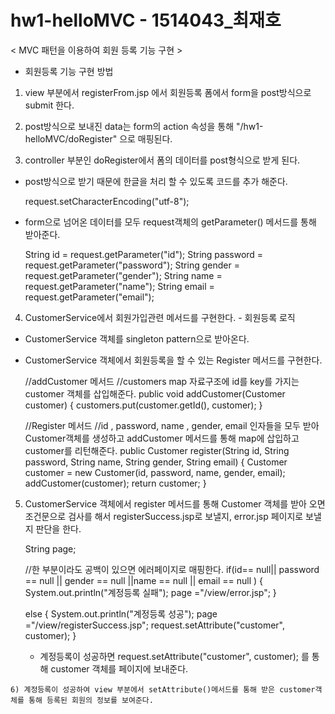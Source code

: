 # hw1-helloMVC - 1514043_최재호

< MVC 패턴을 이용하여 회원 등록 기능 구현 >
* 회원등록 기능 구현 방법

1) view 부분에서 registerFrom.jsp 에서 회원등록 폼에서 form을 post방식으로 submit 한다.

2) post방식으로 보내진 data는 form의 action 속성을 통해 "/hw1-helloMVC/doRegister" 으로 매핑된다. 

3) controller 부분인 doRegister에서 폼의 데이터를 post형식으로 받게 된다. 

  - post방식으로 받기 때문에 한글을 처리 할 수 있도록 코드를 추가 해준다. 
  
    request.setCharacterEncoding("utf-8");
  
  - form으로 넘어온 데이터를 모두 request객체의 getParameter() 메서드를 통해 받아준다. 
  
    String id = request.getParameter("id");
		String password = request.getParameter("password");
		String gender = request.getParameter("gender");
		String name = request.getParameter("name");
		String email = request.getParameter("email");
    
 4) CustomerService에서 회원가입관련 메서드를 구현한다.  - 회원등록 로직 
 
  - CustomerService 객체를 singleton pattern으로 받아온다. 
  
  - CustomerService 객체에서 회원등록을 할 수 있는 Register 메서드를 구현한다. 
      
      //addCustomer 메서드
      //customers map 자료구조에 id를 key를 가지는 customer 객체를 삽입해준다. 
      public void addCustomer(Customer customer) {
	    	customers.put(customer.getId(), customer);
	    }
      
       //Register 메서드
       //id , password, name , gender, email 인자들을 모두 받아 Customer객체를 생성하고 addCustomer 메서드를 통해 map에 삽입하고 customer를 리턴해준다. 
       public Customer register(String id, String password, String name, String gender, String email) {
        Customer customer = new Customer(id, password, name, gender, email);
        addCustomer(customer);
        return customer;
      }
      
  5) CustomerService 객체에서 register 메서드를 통해 Customer 객체를 받아 오면 조건문으로 검사를 해서 registerSuccess.jsp로 보낼지, error.jsp 페이지로 보낼지 판단을 한다. 

      String page;
      
      //한 부분이라도 공백이 있으면 에러페이지로 매핑한다. 
      if(id== null|| password == null || gender == null ||name == null || email == null ) {
        System.out.println("계정등록 실패");
        page ="/view/error.jsp";
      }
      
      else {
        System.out.println("계정등록 성공");
        page ="/view/registerSuccess.jsp";
        request.setAttribute("customer", customer);
      }
      
      - 계정등록이 성공하면 request.setAttribute("customer", customer); 를 통해 customer 객체를 페이지에 보내준다. 
      
      
    6) 계정등록이 성공하여 view 부분에서 setAttribute()메서드를 통해 받은 customer객체를 통해 등록된 회원의 정보를 보여준다. 
    
    

